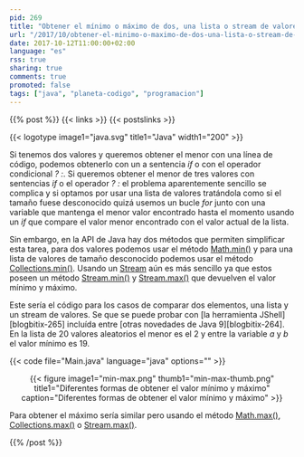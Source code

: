 ```yaml
---
pid: 269
title: "Obtener el mínimo o máximo de dos, una lista o stream de valores en Java"
url: "/2017/10/obtener-el-minimo-o-maximo-de-dos-una-lista-o-stream-de-valores-en-java/"
date: 2017-10-12T11:00:00+02:00
language: "es"
rss: true
sharing: true
comments: true
promoted: false
tags: ["java", "planeta-codigo", "programacion"]
---
```


{{% post %}}
{{< links >}}
{{< postslinks >}}

{{< logotype image1="java.svg" title1="Java" width1="200" >}}

Si tenemos dos valores y queremos obtener el menor con una línea de código, podemos obtenerlo con un a sentencia _if_ o con el operador condicional _? :_. Si queremos obtener el menor de tres valores con sentencias _if_ o el operador _? :_  el problema aparentemente sencillo se complica y si optamos por usar una lista de valores tratándola como si el tamaño fuese desconocido quizá usemos un bucle _for_ junto con una variable que mantenga el menor valor encontrado hasta el momento usando un _if_ que compare el valor menor encontrado con el valor actual de la lista.

Sin embargo, en la API de Java hay dos métodos que permiten simplificar esta tarea, para dos valores podemos usar el método [Math.min()](https://docs.oracle.com/javase/9/docs/api/java/lang/Math.html#min-int-int-) y para una lista de valores de tamaño desconocido podemos usar el método [Collections.min()](https://docs.oracle.com/javase/9/docs/api/java/util/Collections.html#min-java.util.Collection-). Usando un [Stream](https://docs.oracle.com/javase/9/docs/api/java/util/stream/Stream.html) aún es más sencillo ya que estos poseen un método [Stream.min()](https://docs.oracle.com/javase/9/docs/api/java/util/stream/Stream.html#min-java.util.Comparator-) y [Stream.max()](https://docs.oracle.com/javase/9/docs/api/java/util/stream/Stream.html#max-java.util.Comparator-) que devuelven el valor mínimo y máximo.

Este sería el código para los casos de comparar dos elementos, una lista y un stream de valores. Se que se puede probar con [la herramienta JShell][blogbitix-265] incluída entre [otras novedades de Java 9][blogbitix-264]. En la lista de 20 valores aleatorios el menor es el 2 y entre la variable _a_ y _b_ el valor mínimo es 19. 

{{< code file="Main.java" language="java" options="" >}}

<div class="media" style="text-align: center;">
    {{< figure
        image1="min-max.png" thumb1="min-max-thumb.png" title1="Diferentes formas de obtener el valor mínimo y máximo"
        caption="Diferentes formas de obtener el valor mínimo y máximo" >}}
</div>

Para obtener el máximo sería similar pero usando el método [Math.max()](https://docs.oracle.com/javase/9/docs/api/java/lang/Math.html#max-int-int-), [Collections.max()](https://docs.oracle.com/javase/9/docs/api/java/util/Collections.html#max-java.util.Collection-) o [Stream.max()](https://docs.oracle.com/javase/9/docs/api/java/util/stream/Stream.html#max-java.util.Comparator-).

{{% /post %}}
